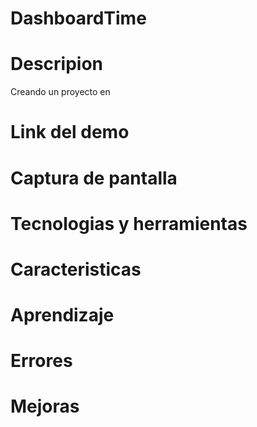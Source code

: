 # DashboardTime

# Descripion
Creando un proyecto en 


# Link del demo

# Captura de pantalla

# Tecnologias y herramientas

# Caracteristicas 

# Aprendizaje

# Errores

# Mejoras

